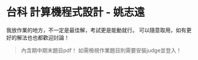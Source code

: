 # 台科 計算機程式設計 - 姚志遠

我放作業的地方，不一定是最佳解，考試更是能動就行。
可以隨意取用，如有更好的解法也也都歡迎討論！

> 內含期中期末題目pdf！
> 如需檢視作業題目則需要安裝judge並登入！